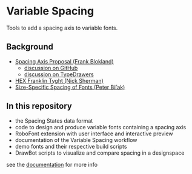 Variable Spacing
================

Tools to add a spacing axis to variable fonts.

Background
----------

- [Spacing Axis Proposal (Frank Blokland)](http://github.com/Microsoft/OpenTypeDesignVariationAxisTags/blob/master/Proposals/Spacing_Axis/ProposalSummary.md)
  - [discussion on GitHub](https://github.com/Microsoft/OpenTypeDesignVariationAxisTags/issues/11)
  - [discussion on TypeDrawers](https://typedrawers.com/discussion/2088/otvar-spacing-axis)
- [HEX Franklin Tyght (Nick Sherman)](https://hex.xyz/HEX_Franklin/Tyght/)
- [Size-Specific Spacing of Fonts (Peter Biľak)](https://www.typotheque.com/articles/size-specific-spacing-of-fonts)

In this repository
------------------

- the Spacing States data format
- code to design and produce variable fonts containing a spacing axis
- RoboFont extension with user interface and interactive preview
- documentation of the Variable Spacing workflow
- demo fonts and their respective build scripts
- DrawBot scripts to visualize and compare spacing in a designspace

see the [documentation](http://gferreira.github.io/VariableSpacing/) for more info 
